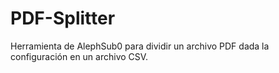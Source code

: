 # PDF-Splitter
 Herramienta de AlephSub0 para dividir un archivo PDF dada la configuración en un archivo CSV.
